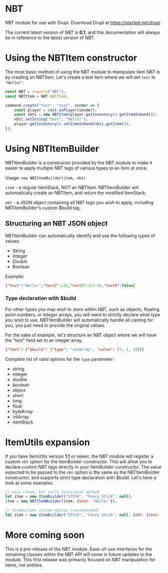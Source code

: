 # NBT
NBT module for use with Drupi. Download Drupi at https://stacket.net/drupi

The current latest version of NBT is **0.1**, and this documentation will always be in reference to the latest version of NBT.

# Using the NBTItem constructor
The most basic method of using the NBT module to manipulate item NBT is by creating an NBTItem. Let's create a test item where we will set `test` to `"Hello!"`.

```js
const NBT = require("NBT");
const NBTItem = NBT.NBTItem;

command.create("test", "test", sender => {
    const player = cast.asPlayer(sender);
    const nbti = new NBTItem(player.getInventory().getItemInHand());
    nbti.setString("test", "Hello!");
    player.getInventory().setItemInHand(nbti.getItem());
});
```

# Using NBTItemBuilder
NBTItemBuilder is a constructor provided by the NBT module to make it easier to apply multiple NBT tags of various types to an item at once.

Usage: `new NBTItemBuilder(item, nbt)`

`item` - a regular ItemStack, NOT an NBTItem. NBTItemBuilder will automatically create an NBTItem, and return the modified ItemStack.

`nbt` - a JSON object containing all NBT tags you wish to apply, including NBTItemBuilder's custom $build tag.

## Structuring an NBT JSON object
NBTItemBuilder can automatically identify and use the following types of values:

* String
* Integer
* Double
* Boolean

Example:

```json
{"test":"Hello!","test2":123,"test3":123.45,"test4":false}
```

### Type declaration with $build
For other types you may wish to store within NBT, such as objects, floating point numbers, or integer arrays, you will need to strictly declare what type you wish to use. NBTItemBuilder will automatically handle all casting for you, you just need to provide the original values.

For the sake of example, let's structure an NBT object where we will have the "test" field set to an integer array.

```json
{"test": {"$build": {"type": "intArray", "value": [1, 2, 3]}}}
```

Complete list of valid options for the `type` parameter:

* string
* integer
* double
* boolean
* object
* short
* long
* float
* byteArray
* intArray
* itemStack

# ItemUtils expansion
If you have ItemUtils version **1.1** or newer, the NBT module will register a custom `nbt` option for the ItemBuilder constructor. This will allow you to declare custom NBT tags directly in your ItemBuilder constructor. The value expected to be passed to the `nbt` option is the same as the NBTItemBuilder constructor, and supports strict type declaration with $build. Let's have a look at some examples.

```js
// Less clean, but still functional method
let item = new ItemBuilder("STICK", "Fancy Stick", null);
item = new NBTItemBuilder(item, {test: "Hello!"});

// ItemBuilder custom option (recommended)
let item = new ItemBuilder("STICK", "Fancy Stick", null, {nbt: {test: "Hello!"}});
```

# More coming soon
This is a pre-release of the NBT module. Ease-of-use interfaces for the remaining classes within the NBT API will come in future updates to the module. This first release was primarily focused on NBT manipulation for items, not entities.

